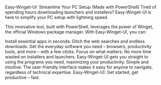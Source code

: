Easy-Winget-UI: Streamline Your PC Setup (Made with PowerShell)
Tired of spending hours downloading launchers and installers? Easy-Winget-UI is here to simplify your PC setup with lightning speed.

This innovative tool, built with PowerShell, leverages the power of Winget, the official Windows package manager. With Easy-Winget-UI, you can:

Install essential apps in seconds: Ditch the web searches and endless downloads. Get the everyday software you need – browsers, productivity tools, and more – with a few clicks.
Focus on what matters: No more time wasted on installers and launchers. Easy-Winget-UI gets you straight to using the programs you need, maximizing your productivity.
Simple and intuitive: The user-friendly interface makes it easy for anyone to navigate, regardless of technical expertise.
Easy-Winget-UI: Get started, get productive – fast.
